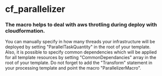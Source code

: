 # cf_parallelizer

### The macro helps to deal with aws throtling during deploy with cloudformation.

You can manually specify in how many threads your infrastructure will be deployed by setting "ParallelTaskQuantity" in the root of your template.
Also, it is possible to specify common dependencies which will be applied for all template resources by setting "CommonDependancies" array in the root of your template.
Do not forget to add the "Transform" statement in your processing template and point the macro "ParallelizerMacro".